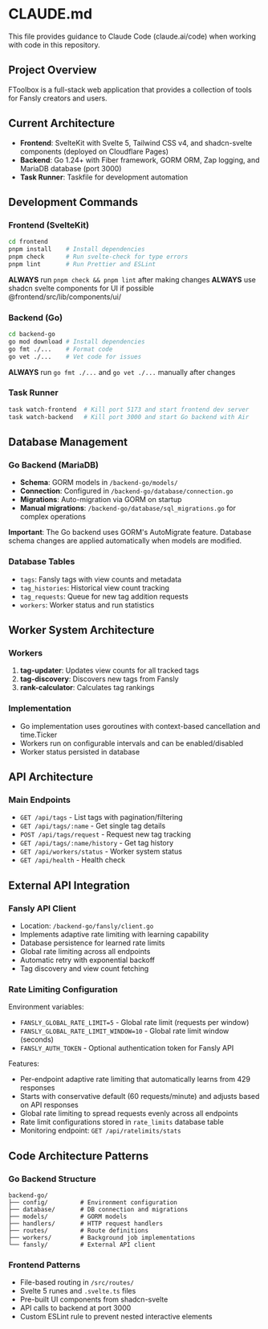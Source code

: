 # CLAUDE.md

This file provides guidance to Claude Code (claude.ai/code) when working with code in this repository.

## Project Overview

FToolbox is a full-stack web application that provides a collection of tools for Fansly creators and users.

## Current Architecture

- **Frontend**: SvelteKit with Svelte 5, Tailwind CSS v4, and shadcn-svelte components (deployed on Cloudflare Pages)
- **Backend**: Go 1.24+ with Fiber framework, GORM ORM, Zap logging, and MariaDB database (port 3000)
- **Task Runner**: Taskfile for development automation

## Development Commands

### Frontend (SvelteKit)

```bash
cd frontend
pnpm install    # Install dependencies
pnpm check      # Run svelte-check for type errors
pnpm lint       # Run Prettier and ESLint
```

**ALWAYS** run `pnpm check && pnpm lint` after making changes
**ALWAYS** use shadcn svelte components for UI if possible @frontend/src/lib/components/ui/

### Backend (Go)

```bash
cd backend-go
go mod download # Install dependencies
go fmt ./...    # Format code
go vet ./...    # Vet code for issues
```

**ALWAYS** run `go fmt ./...` and `go vet ./...` manually after changes

### Task Runner

```bash
task watch-frontend  # Kill port 5173 and start frontend dev server
task watch-backend   # Kill port 3000 and start Go backend with Air
```

## Database Management

### Go Backend (MariaDB)

- **Schema**: GORM models in `/backend-go/models/`
- **Connection**: Configured in `/backend-go/database/connection.go`
- **Migrations**: Auto-migration via GORM on startup
- **Manual migrations**: `/backend-go/database/sql_migrations.go` for complex operations

**Important**: The Go backend uses GORM's AutoMigrate feature. Database schema changes are applied automatically when models are modified.

### Database Tables

- `tags`: Fansly tags with view counts and metadata
- `tag_histories`: Historical view count tracking
- `tag_requests`: Queue for new tag addition requests
- `workers`: Worker status and run statistics

## Worker System Architecture

### Workers

1. **tag-updater**: Updates view counts for all tracked tags
2. **tag-discovery**: Discovers new tags from Fansly
3. **rank-calculator**: Calculates tag rankings

### Implementation

- Go implementation uses goroutines with context-based cancellation and time.Ticker
- Workers run on configurable intervals and can be enabled/disabled
- Worker status persisted in database

## API Architecture

### Main Endpoints

- `GET /api/tags` - List tags with pagination/filtering
- `GET /api/tags/:name` - Get single tag details
- `POST /api/tags/request` - Request new tag tracking
- `GET /api/tags/:name/history` - Get tag history
- `GET /api/workers/status` - Worker system status
- `GET /api/health` - Health check

## External API Integration

### Fansly API Client

- Location: `/backend-go/fansly/client.go`
- Implements adaptive rate limiting with learning capability
- Database persistence for learned rate limits
- Global rate limiting across all endpoints
- Automatic retry with exponential backoff
- Tag discovery and view count fetching

### Rate Limiting Configuration

Environment variables:

- `FANSLY_GLOBAL_RATE_LIMIT=5` - Global rate limit (requests per window)
- `FANSLY_GLOBAL_RATE_LIMIT_WINDOW=10` - Global rate limit window (seconds)
- `FANSLY_AUTH_TOKEN` - Optional authentication token for Fansly API

Features:

- Per-endpoint adaptive rate limiting that automatically learns from 429 responses
- Starts with conservative default (60 requests/minute) and adjusts based on API responses
- Global rate limiting to spread requests evenly across all endpoints
- Rate limit configurations stored in `rate_limits` database table
- Monitoring endpoint: `GET /api/ratelimits/stats`

## Code Architecture Patterns

### Go Backend Structure

```
backend-go/
├── config/         # Environment configuration
├── database/       # DB connection and migrations
├── models/         # GORM models
├── handlers/       # HTTP request handlers
├── routes/         # Route definitions
├── workers/        # Background job implementations
└── fansly/         # External API client
```

### Frontend Patterns

- File-based routing in `/src/routes/`
- Svelte 5 runes and `.svelte.ts` files
- Pre-built UI components from shadcn-svelte
- API calls to backend at port 3000
- Custom ESLint rule to prevent nested interactive elements
